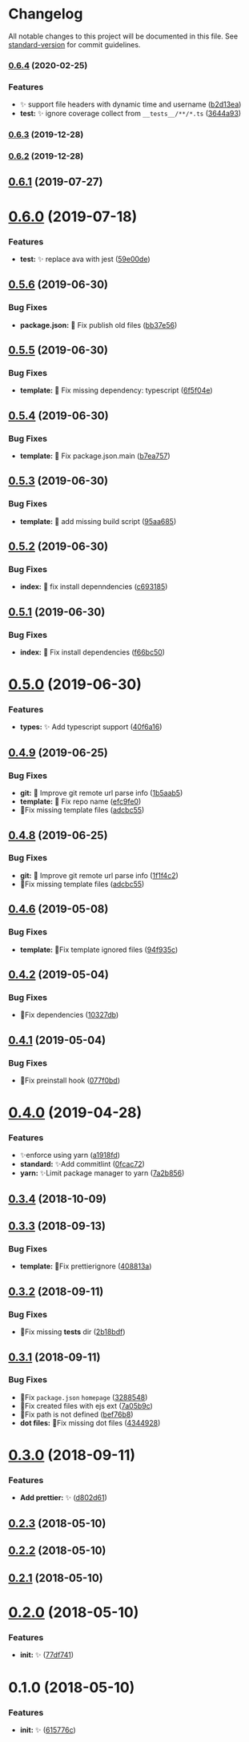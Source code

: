 # Changelog

All notable changes to this project will be documented in this file. See [standard-version](https://github.com/conventional-changelog/standard-version) for commit guidelines.

### [0.6.4](https://github.com/vivaxy/create-n/compare/v0.6.3...v0.6.4) (2020-02-25)


### Features

* :sparkles:  support file headers with dynamic time and username ([b2d13ea](https://github.com/vivaxy/create-n/commit/b2d13ea25b26d5b59bedfb7cdfb2940aa1887509))
* **test:** :sparkles: ignore coverage collect from `__tests__/**/*.ts` ([3644a93](https://github.com/vivaxy/create-n/commit/3644a930c180fa2b4844cc1ba63f391ad1bfa1cd))

### [0.6.3](https://github.com/vivaxy/create-n/compare/v0.6.1...v0.6.3) (2019-12-28)

### [0.6.2](https://github.com/vivaxy/create-n/compare/v0.6.1...v0.6.2) (2019-12-28)

<a name="0.6.1"></a>
## [0.6.1](https://github.com/vivaxy/create-n/compare/v0.6.0...v0.6.1) (2019-07-27)



<a name="0.6.0"></a>
# [0.6.0](https://github.com/vivaxy/create-n/compare/v0.5.6...v0.6.0) (2019-07-18)


### Features

* **test:** :sparkles: replace ava with jest ([59e00de](https://github.com/vivaxy/create-n/commit/59e00de))



<a name="0.5.6"></a>
## [0.5.6](https://github.com/vivaxy/create-n/compare/v0.5.5...v0.5.6) (2019-06-30)


### Bug Fixes

* **package.json:** :bug: Fix publish old files ([bb37e56](https://github.com/vivaxy/create-n/commit/bb37e56))



<a name="0.5.5"></a>
## [0.5.5](https://github.com/vivaxy/create-n/compare/v0.5.4...v0.5.5) (2019-06-30)


### Bug Fixes

* **template:** :bug: Fix missing dependency: typescript ([6f5f04e](https://github.com/vivaxy/create-n/commit/6f5f04e))



<a name="0.5.4"></a>
## [0.5.4](https://github.com/vivaxy/create-n/compare/v0.5.3...v0.5.4) (2019-06-30)


### Bug Fixes

* **template:** :bug: Fix package.json.main ([b7ea757](https://github.com/vivaxy/create-n/commit/b7ea757))



<a name="0.5.3"></a>
## [0.5.3](https://github.com/vivaxy/create-n/compare/v0.5.2...v0.5.3) (2019-06-30)


### Bug Fixes

* **template:** :bug: add missing build script ([95aa685](https://github.com/vivaxy/create-n/commit/95aa685))



<a name="0.5.2"></a>
## [0.5.2](https://github.com/vivaxy/create-n/compare/v0.5.1...v0.5.2) (2019-06-30)


### Bug Fixes

* **index:** :bug: fix install depenndencies ([c693185](https://github.com/vivaxy/create-n/commit/c693185))



<a name="0.5.1"></a>
## [0.5.1](https://github.com/vivaxy/create-n/compare/v0.5.0...v0.5.1) (2019-06-30)


### Bug Fixes

* **index:** :bug: Fix install dependencies ([f66bc50](https://github.com/vivaxy/create-n/commit/f66bc50))



<a name="0.5.0"></a>
# [0.5.0](https://github.com/vivaxy/create-n/compare/v0.4.9...v0.5.0) (2019-06-30)


### Features

* **types:** :sparkles: Add typescript support ([40f6a16](https://github.com/vivaxy/create-n/commit/40f6a16))



<a name="0.4.9"></a>
## [0.4.9](https://github.com/vivaxy/create-n/compare/v0.4.7...v0.4.9) (2019-06-25)


### Bug Fixes

* **git:** :bug: Improve git remote url parse info ([1b5aab5](https://github.com/vivaxy/create-n/commit/1b5aab5))
* **template:** :bug: Fix repo name ([efc9fe0](https://github.com/vivaxy/create-n/commit/efc9fe0))
* :bug:Fix missing template files ([adcbc55](https://github.com/vivaxy/create-n/commit/adcbc55))



<a name="0.4.8"></a>
## [0.4.8](https://github.com/vivaxy/create-n/compare/v0.4.7...v0.4.8) (2019-06-25)


### Bug Fixes

* **git:** :bug: Improve git remote url parse info ([1f1f4c2](https://github.com/vivaxy/create-n/commit/1f1f4c2))
* :bug:Fix missing template files ([adcbc55](https://github.com/vivaxy/create-n/commit/adcbc55))



<a name="0.4.7"></a>
## [0.4.6](https://github.com/vivaxy/create-n/compare/v0.4.5...v0.4.6) (2019-05-08)


### Bug Fixes

* **template:** :bug:Fix template ignored files ([94f935c](https://github.com/vivaxy/create-n/commit/94f935c))


<a name="0.4.2"></a>
## [0.4.2](https://github.com/vivaxy/create-n/compare/v0.4.1...v0.4.2) (2019-05-04)


### Bug Fixes

* :bug:Fix dependencies ([10327db](https://github.com/vivaxy/create-n/commit/10327db))



<a name="0.4.1"></a>
## [0.4.1](https://github.com/vivaxy/create-n/compare/v0.4.0...v0.4.1) (2019-05-04)


### Bug Fixes

* :bug:Fix preinstall hook ([077f0bd](https://github.com/vivaxy/create-n/commit/077f0bd))



<a name="0.4.0"></a>
# [0.4.0](https://github.com/vivaxy/create-n/compare/v0.3.4...v0.4.0) (2019-04-28)


### Features

* :sparkles:enforce using yarn ([a1918fd](https://github.com/vivaxy/create-n/commit/a1918fd))
* **standard:** :sparkles:Add commitlint ([0fcac72](https://github.com/vivaxy/create-n/commit/0fcac72))
* **yarn:** :sparkles:Limit package manager to yarn ([7a2b856](https://github.com/vivaxy/create-n/commit/7a2b856))



<a name="0.3.4"></a>
## [0.3.4](https://github.com/vivaxy/create-n/compare/v0.3.3...v0.3.4) (2018-10-09)



<a name="0.3.3"></a>
## [0.3.3](https://github.com/vivaxy/create-n/compare/v0.3.2...v0.3.3) (2018-09-13)


### Bug Fixes

* **template:** :bug:Fix prettierignore ([408813a](https://github.com/vivaxy/create-n/commit/408813a))



<a name="0.3.2"></a>
## [0.3.2](https://github.com/vivaxy/create-n/compare/v0.3.1...v0.3.2) (2018-09-11)


### Bug Fixes

* :bug:Fix missing __tests__ dir ([2b18bdf](https://github.com/vivaxy/create-n/commit/2b18bdf))



<a name="0.3.1"></a>
## [0.3.1](https://github.com/vivaxy/create-n/compare/v0.3.0...v0.3.1) (2018-09-11)


### Bug Fixes

* :bug:Fix `package.json` `homepage` ([3288548](https://github.com/vivaxy/create-n/commit/3288548))
* :bug:Fix created files with ejs ext ([7a05b9c](https://github.com/vivaxy/create-n/commit/7a05b9c))
* :bug:Fix path is not defined ([bef76b8](https://github.com/vivaxy/create-n/commit/bef76b8))
* **dot files:** :bug:Fix missing dot files ([4344928](https://github.com/vivaxy/create-n/commit/4344928))



<a name="0.3.0"></a>
# [0.3.0](https://github.com/vivaxy/create-n/compare/v0.2.3...v0.3.0) (2018-09-11)


### Features

* **Add prettier:** :sparkles: ([d802d61](https://github.com/vivaxy/create-n/commit/d802d61))



<a name="0.2.3"></a>
## [0.2.3](https://github.com/vivaxy/create-n/compare/v0.2.2...v0.2.3) (2018-05-10)



<a name="0.2.2"></a>
## [0.2.2](https://github.com/vivaxy/create-n/compare/v0.2.1...v0.2.2) (2018-05-10)



<a name="0.2.1"></a>
## [0.2.1](https://github.com/vivaxy/create-n/compare/v0.2.0...v0.2.1) (2018-05-10)



<a name="0.2.0"></a>
# [0.2.0](https://github.com/vivaxy/create-n/compare/v0.1.0...v0.2.0) (2018-05-10)


### Features

* **init:** :sparkles: ([77df741](https://github.com/vivaxy/create-n/commit/77df741))



<a name="0.1.0"></a>
# 0.1.0 (2018-05-10)


### Features

* **init:** :sparkles: ([615776c](https://github.com/vivaxy/create-n/commit/615776c))
